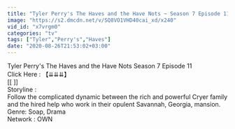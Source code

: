 ```yaml
---
title: "Tyler Perry's The Haves and the Have Nots ~ Season 7 Episode 11 [S7E11] Full Episodes"
image: "https://s2.dmcdn.net/v/SQ8VO1VHD40cai_xd/x240"
vid_id: "x7vrgm0"
categories: "tv"
tags: ["Tyler","Perry's","Haves"]
date: "2020-08-26T21:53:02+03:00"
---
```

Tyler Perry's The Haves and the Have Nots Season 7 Episode 11  <br>Click Here : 【⇊⇊⇊】  <br>[[  ]]  <br>Storyline :  <br>Follow the complicated dynamic between the rich and powerful Cryer family and the hired help who work in their opulent Savannah, Georgia, mansion.  <br>Genre: Soap, Drama  <br>Network : OWN
